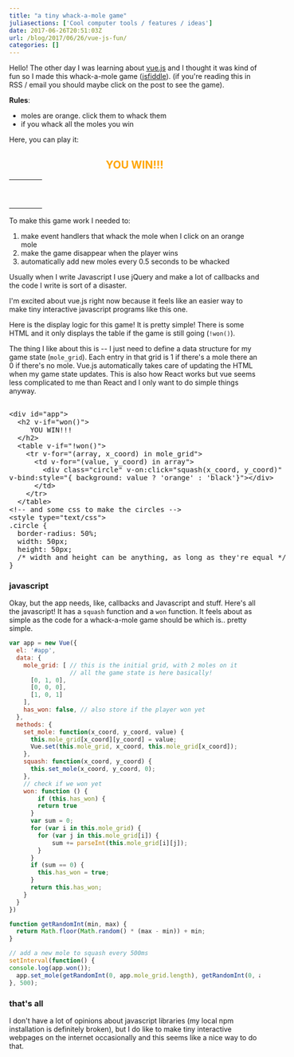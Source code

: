 ```yaml
---
title: "a tiny whack-a-mole game"
juliasections: ['Cool computer tools / features / ideas']
date: 2017-06-26T20:51:03Z
url: /blog/2017/06/26/vue-js-fun/
categories: []
---
```


<script src="https://unpkg.com/vue"></script>

Hello! The other day I was learning about [vue.js](https://vuejs.org/) and I
thought it was kind of fun so I made this whack-a-mole game
([jsfiddle](https://jsfiddle.net/e3fj6dzb/)).  (if you're reading this in RSS /
email you should maybe click on the post to see the game).

**Rules**:

* moles are orange. click them to whack them
* if you whack all the moles you win

Here, you can play it:

<div align="center">
<div id="app">
  <h2 style="color: orange" v-if="won()">
     YOU WIN!!!
  </h2>
  <table v-if="!won()">
    <tr v-for="(array, x_coord) in mole_grid">
      <td v-for="(value, y_coord) in array">
        <div class="circle" v-on:click="squash(x_coord, y_coord)"
v-bind:style="{ background: value ? 'orange' : 'black'}"></div>
      </td>
    </tr>
  </table>
</div>
</div>

To make this game work I needed to:

1. make event handlers that whack the mole when I click on an orange mole
2. make the game disappear when the player wins
3. automatically add new moles every 0.5 seconds to be whacked


Usually when I write Javascript I use jQuery and make a lot of callbacks and
the code I write is sort of a disaster.

I'm excited about vue.js right now because it feels like an easier way to make
tiny interactive javascript programs like this one.

Here is the display logic for this game! It is pretty simple! There is some
HTML and it only displays the table if the game is still going (`!won()`).

The thing I like about this is -- I just need to define a data structure for my
game state (`mole_grid`). Each entry in that grid is 1 if there's a mole there
an 0 if there's no mole. Vue.js automatically takes care of updating the HTML
when my game state updates. This is also how React works but vue seems less
complicated to me than React and I only want to do simple things anyway.

<xmp>
<div id="app">
  <h2 v-if="won()">
     YOU WIN!!!
  </h2>
  <table v-if="!won()">
    <tr v-for="(array, x_coord) in mole_grid">
      <td v-for="(value, y_coord) in array">
        <div class="circle" v-on:click="squash(x_coord, y_coord)"
v-bind:style="{ background: value ? 'orange' : 'black'}"></div>
      </td>
    </tr>
  </table>
<!-- and some css to make the circles -->
<style type="text/css">
.circle {
  border-radius: 50%;
  width: 50px;
  height: 50px;
  /* width and height can be anything, as long as they're equal */
}
</xmp>

### javascript

Okay, but the app needs, like, callbacks and Javascript and stuff. Here's all
the javascript! It has a `squash` function and a `won` function. It feels about
as simple as the code for a whack-a-mole game should be which is.. pretty
simple.

```javascript
var app = new Vue({
  el: '#app',
  data: {
    mole_grid: [ // this is the initial grid, with 2 moles on it
                 // all the game state is here basically!
      [0, 1, 0],
      [0, 0, 0],
      [1, 0, 1]
    ],
    has_won: false, // also store if the player won yet
  },
  methods: {
    set_mole: function(x_coord, y_coord, value) {
      this.mole_grid[x_coord][y_coord] = value;
      Vue.set(this.mole_grid, x_coord, this.mole_grid[x_coord]);
    },
    squash: function(x_coord, y_coord) {
      this.set_mole(x_coord, y_coord, 0);
    },
    // check if we won yet
    won: function () {
    	if (this.has_won) {
      	return true
      }
      var sum = 0;
      for (var i in this.mole_grid) {
      	for (var j in this.mole_grid[i]) {
        	sum += parseInt(this.mole_grid[i][j]);
        }
      }
      if (sum == 0) {
      	this.has_won = true;
      }
      return this.has_won;
    }
  }
})

function getRandomInt(min, max) {
  return Math.floor(Math.random() * (max - min)) + min;
}

// add a new mole to squash every 500ms
setInterval(function() {
console.log(app.won());
  app.set_mole(getRandomInt(0, app.mole_grid.length), getRandomInt(0, app.mole_grid[0].length), 1)
}, 500);

```



<script type="text/javascript">

var app = new Vue({
  el: '#app',
  data: {
    mole_grid: [
      [0, 1, 0],
      [0, 0, 0],
      [1, 0, 1]
    ],
    has_won: false,
  },
  methods: {
    set_mole: function(x_coord, y_coord, value) {
      this.mole_grid[x_coord][y_coord] = value;
      Vue.set(this.mole_grid, x_coord, this.mole_grid[x_coord]);
    },
    squash: function(x_coord, y_coord) {
      this.set_mole(x_coord, y_coord, 0);
    },
    won: function () {
    	if (this.has_won) {
      	return true
      }
    	var sum = 0;
      for (var i in this.mole_grid) {
      	for (var j in this.mole_grid[i]) {
        	sum += parseInt(this.mole_grid[i][j]);
        }
      }
      if (sum == 0) {
      	this.has_won = true;
      }
      return this.has_won;
    }
  }
})

function getRandomInt(min, max) {
  return Math.floor(Math.random() * (max - min)) + min;
}

setInterval(function() {
console.log(app.won());
  app.set_mole(getRandomInt(0, app.mole_grid.length), getRandomInt(0, app.mole_grid[0].length), 1)
}, 500);

app.squash(0, 1)
</script>


<style type="text/css">
.circle {
  border-radius: 50%;
  width: 50px;
  height: 50px;
  /* width and height can be anything, as long as they're equal */
}
</style>


### that's all

I don't have a lot of opinions about javascript libraries (my local npm
installation is definitely broken), but I do like to make tiny interactive
webpages on the internet occasionally and this seems like a nice way to do
that.
